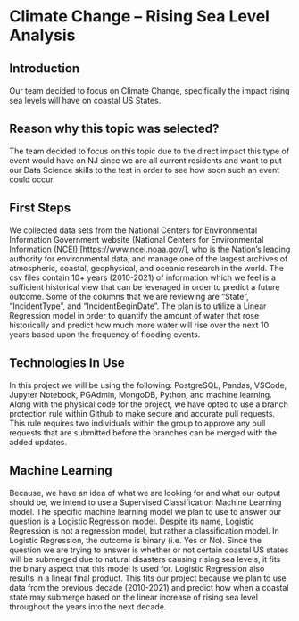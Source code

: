 
# Climate Change – Rising Sea Level Analysis

## Introduction
####
Our team decided to focus on Climate Change, specifically the impact rising sea levels will have on coastal US States. 

## Reason why this topic was selected? 
####
The team decided to focus on this topic due to the direct impact this type of event would have on NJ since we are all current residents and want to put our Data Science skills to the test in order to see how soon such an event could occur.

## First Steps
####
We collected data sets from the National Centers for Environmental Information Government website (National Centers for Environmental Information (NCEI) [https://www.ncei.noaa.gov/], who is the Nation’s leading authority for environmental data, and manage one of the largest archives of atmospheric, coastal, geophysical, and oceanic research in the world. The csv files contain 10+ years (2010-2021) of information which we feel is a sufficient historical view that can be leveraged in order to predict a future outcome. Some of the columns that we are reviewing are “State”, “IncidentType”, and “IncidentBeginDate”. The plan is to utilize a Linear Regression model in order to quantify the amount of water that rose historically and predict how much more water will rise over the next 10 years based upon the frequency of flooding events.

## Technologies In Use
####
In this project we will be using the following: PostgreSQL, Pandas, VSCode, Jupyter Notebook, PGAdmin, MongoDB, Python, and machine learning. Along with the physical code for the project, we have opted to use a branch protection rule within Github to make secure and accurate pull requests. This rule requires two individuals within the group to approve any pull requests that are submitted before the branches can be merged with the added updates. 

## Machine Learning
####
Because, we have an idea of what we are looking for and what our output should be, we intend to use a Supervised Classification Machine Learning model. The specific machine learning model we plan to use to answer our question is a Logistic Regression model. Despite its name, Logistic Regression is not a regression model, but rather a classification model. In Logistic Regression, the outcome is binary (i.e. Yes or No). Since the question we are trying to answer is whether or not certain coastal US states will be submerged due to natural disasters causing rising sea levels, it fits the binary aspect that this model is used for. Logistic Regression also results in a linear final product. This fits our project because we plan to use data from the previous decade (2010-2021) and predict how when a coastal state may submerge based on the linear increase of rising sea level throughout the years into the next decade.


